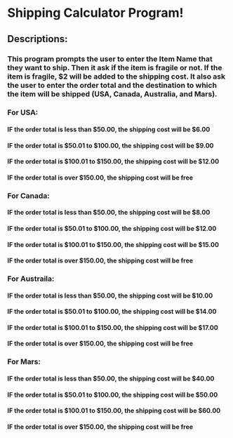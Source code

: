 # Shipping Calculator Program!
## Descriptions:
### This program prompts the user to enter the Item Name that they want to ship. Then it ask if the item is fragile or not. If the item is fragile, $2 will be added to the shipping cost. It also ask the user to enter the order total and the destination to which the item will be shipped (USA, Canada, Australia, and Mars). 
### For USA:
#### IF the order total is less than $50.00, the shipping cost will be $6.00
#### IF the order total is $50.01 to $100.00, the shipping cost will be $9.00
#### IF the order total is $100.01 to $150.00, the shipping cost will be $12.00
#### IF the order total is over $150.00, the shipping cost will be free
### For Canada:
#### IF the order total is less than $50.00, the shipping cost will be $8.00
#### IF the order total is $50.01 to $100.00, the shipping cost will be $12.00
#### IF the order total is $100.01 to $150.00, the shipping cost will be $15.00
#### IF the order total is over $150.00, the shipping cost will be free
### For Austraila:
#### IF the order total is less than $50.00, the shipping cost will be $10.00
#### IF the order total is $50.01 to $100.00, the shipping cost will be $14.00
#### IF the order total is $100.01 to $150.00, the shipping cost will be $17.00
#### IF the order total is over $150.00, the shipping cost will be free
### For Mars:
#### IF the order total is less than $50.00, the shipping cost will be $40.00
#### IF the order total is $50.01 to $100.00, the shipping cost will be $50.00
#### IF the order total is $100.01 to $150.00, the shipping cost will be $60.00
#### IF the order total is over $150.00, the shipping cost will be free
